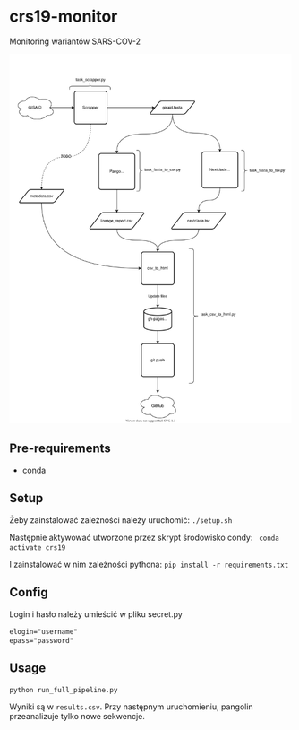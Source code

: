 # crs19-monitor
Monitoring wariantów SARS-COV-2

![Diagram of pipeline](./doc/schema.svg)

## Pre-requirements

* conda
## Setup

Żeby zainstalować zależności należy uruchomić:
``` ./setup.sh ```

Następnie aktywować utworzone przez skrypt środowisko condy:
``` conda activate crs19```

I zainstalować w nim zależności pythona:
```pip install -r requirements.txt```
## Config
Login i hasło należy umieścić w pliku secret.py
```
elogin="username"
epass="password"
```
## Usage

```python run_full_pipeline.py```

Wyniki są w `results.csv`.
Przy następnym uruchomieniu, pangolin przeanalizuje tylko nowe sekwencje.